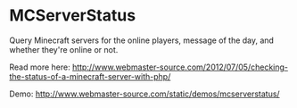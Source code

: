 MCServerStatus
==============

Query Minecraft servers for the online players, message of the day, and whether they're online or not.

Read more here: http://www.webmaster-source.com/2012/07/05/checking-the-status-of-a-minecraft-server-with-php/

Demo: http://www.webmaster-source.com/static/demos/mcserverstatus/